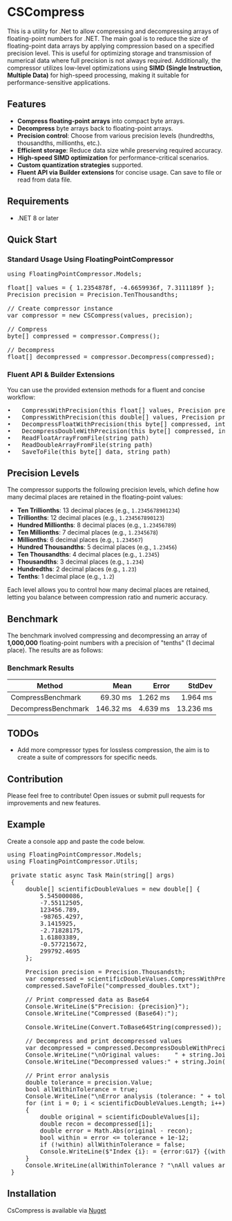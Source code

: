 # CSCompress

This is a utility for .Net to allow compressing and decompressing arrays of floating-point numbers for .NET. The main goal is to reduce the size of floating-point data arrays by applying compression based on a specified precision level. This is useful for optimizing storage and transmission of numerical data where full precision is not always required. Additionally, the compressor utilizes low-level optimizations using **SIMD (Single Instruction, Multiple Data)** for high-speed processing, making it suitable for performance-sensitive applications.

## Features
- **Compress floating-point arrays** into compact byte arrays.
- **Decompress** byte arrays back to floating-point arrays.
- **Precision control**: Choose from various precision levels (hundredths, thousandths, millionths, etc.).
- **Efficient storage**: Reduce data size while preserving required accuracy.
- **High-speed SIMD optimization** for performance-critical scenarios.
- **Custom quantization strategies** supported.
- **Fluent API via Builder extensions** for concise usage. Can save to file or read from data file.

## Requirements
- .NET 8 or later

## Quick Start

### Standard Usage Using FloatingPointCompressor
<pre>
using FloatingPointCompressor.Models;

float[] values = { 1.2354878f, -4.6659936f, 7.3111189f };
Precision precision = Precision.TenThousandths;

// Create compressor instance
var compressor = new CSCompress<float>(values, precision);

// Compress
byte[] compressed = compressor.Compress();

// Decompress
float[] decompressed = compressor.Decompress(compressed);
</pre>

### Fluent API & Builder Extensions
You can use the provided extension methods for a fluent and concise workflow:
<pre>
•	CompressWithPrecision(this float[] values, Precision precision, IQuantizationStrategy<float>? strategy = null)
•	CompressWithPrecision(this double[] values, Precision precision, IQuantizationStrategy<double>? strategy = null)
•	DecompressFloatWithPrecision(this byte[] compressed, int originalLength, Precision precision, IQuantizationStrategy<float>? strategy = null)
•	DecompressDoubleWithPrecision(this byte[] compressed, int originalLength, Precision precision, IQuantizationStrategy<double>? strategy = null)
•	ReadFloatArrayFromFile(string path)
•	ReadDoubleArrayFromFile(string path)
•	SaveToFile(this byte[] data, string path) </pre>

## Precision Levels

The compressor supports the following precision levels, which define how many decimal places are retained in the floating-point values:

- **Ten Trillionths**: 13 decimal places (e.g., `1.2345678901234`)
- **Trillionths**: 12 decimal places (e.g., `1.234567890123`)
- **Hundred Millionths**: 8 decimal places (e.g., `1.23456789`)
- **Ten Millionths**: 7 decimal places (e.g., `1.2345678`)
- **Millionths**: 6 decimal places (e.g., `1.234567`)
- **Hundred Thousandths**: 5 decimal places (e.g., `1.23456`)
- **Ten Thousandths**: 4 decimal places (e.g., `1.2345`)
- **Thousandths**: 3 decimal places (e.g., `1.234`)
- **Hundredths**: 2 decimal places (e.g., `1.23`)
- **Tenths**: 1 decimal place (e.g., `1.2`)

Each level allows you to control how many decimal places are retained, letting you balance between compression ratio and numeric accuracy.

## Benchmark

The benchmark involved compressing and decompressing an array of **1,000,000** floating-point numbers with a precision of "tenths" (1 decimal place). The results are as follows:

### Benchmark Results

| Method              | Mean      | Error    | StdDev    |
|-------------------- |----------:|---------:|----------:|
| CompressBenchmark   |  69.30 ms | 1.262 ms |  1.964 ms |
| DecompressBenchmark | 146.32 ms | 4.639 ms | 13.236 ms |

## TODOs

- Add more compressor types for lossless compression, the aim is to create a suite of compressors for specific needs.

## Contribution

Please feel free to contribute! Open issues or submit pull requests for improvements and new features.


## Example

Create a console app and paste the code below.

<pre>
using FloatingPointCompressor.Models;
using FloatingPointCompressor.Utils;

 private static async Task Main(string[] args)
 {
     double[] scientificDoubleValues = new double[] {
         5.545000086,
         -7.55112505,
         123456.789,
         -98765.4297,
         3.1415925,
         -2.71828175,
         1.61803389,
         -0.577215672,
         299792.4695
     };

     Precision precision = Precision.Thousandsth;
     var compressed = scientificDoubleValues.CompressWithPrecision(precision);
     compressed.SaveToFile("compressed_doubles.txt");

     // Print compressed data as Base64
     Console.WriteLine($"Precision: {precision}");
     Console.WriteLine("Compressed (Base64):");

     Console.WriteLine(Convert.ToBase64String(compressed));

     // Decompress and print decompressed values
     var decompressed = compressed.DecompressDoubleWithPrecision(scientificDoubleValues.Length, precision);
     Console.WriteLine("\nOriginal values:    " + string.Join(", ", scientificDoubleValues.Select(v => v.ToString("G17"))));
     Console.WriteLine("Decompressed values:" + string.Join(", ", decompressed.Select(v => v.ToString("G17"))));

     // Print error analysis
     double tolerance = precision.Value;
     bool allWithinTolerance = true;
     Console.WriteLine("\nError analysis (tolerance: " + tolerance + "):");
     for (int i = 0; i < scientificDoubleValues.Length; i++)
     {
         double original = scientificDoubleValues[i];
         double recon = decompressed[i];
         double error = Math.Abs(original - recon);
         bool within = error <= tolerance + 1e-12;
         if (!within) allWithinTolerance = false;
         Console.WriteLine($"Index {i}: = {error:G17} {(within ? "(OK)" : "(EXCEEDS TOLERANCE!)")}");
     }
     Console.WriteLine(allWithinTolerance ? "\nAll values are within the specified tolerance." : "\nSome values exceed the specified tolerance!");
 }
</pre>

## Installation
CsCompress is available via  <a href='https://www.nuget.org/packages/cscompress'>Nuget</a>
